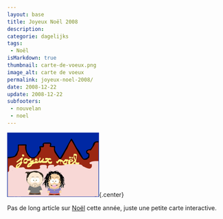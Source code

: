 ```yaml
---
layout: base
title: Joyeux Noël 2008
description: 
categorie: dagelijks
tags: 
 - Noël
isMarkdown: true
thumbnail: carte-de-voeux.png
image_alt: carte de voeux
permalink: joyeux-noel-2008/
date: 2008-12-22
update: 2008-12-22
subfooters:
 - nouvelan
 - noel
---
```


![carte de voeux](carte-de-voeux.png){.center}

<!-- Gone http://alix.guillard.fr/voeux/2008/joyeux-noel.html -->

Pas de long article sur [Noël](/tag/noel/) cette année, juste une petite carte interactive. 
